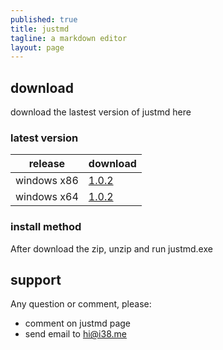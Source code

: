 ```yaml
---
published: true
title: justmd
tagline: a markdown editor
layout: page
---
```



## download

download the lastest version of justmd here

### latest version 
release  | download 
------   |------
windows x86  | [1.0.2](https://github.com/i38/i38.github.io/blob/master/public/justmd/justmd-x64-1.0.2.zip?raw=true)     
windows x64  | [1.0.2](https://github.com/i38/i38.github.io/blob/master/public/justmd/justmd-x86-1.0.2.zip?raw=true)      


### install method
After download the zip, unzip and run justmd.exe


## support

Any question or comment, please:
* comment on justmd page
* send email to hi@i38.me



